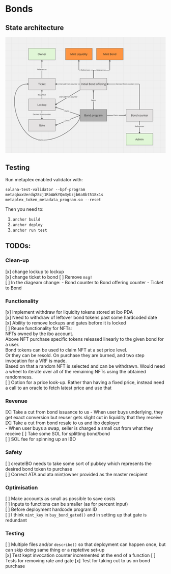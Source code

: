 
# Bonds


## State architecture

![image description](diagram.png)

## Testing

Run metaplex enabled validator with:

    solana-test-validator --bpf-program metaqbxxUerdq28cj1RbAWkYQm3ybzjb6a8bt518x1s metaplex_token_metadata_program.so --reset

Then  you need to:
1. `anchor build`
2. `anchor deploy`
3. `anchor run test`

## TODOs:

### Clean-up

[x] change lockup to lockup  
[x] change ticket to bond
[ ] Remove `msg!`  
[ ] In the diageam change:
    - Bond counter to Bond offering counter
    - Ticket to Bond

### Functionality

[x] Implement withdraw for liquidity tokens stored at ibo PDA  
[x] Need to withdraw of leftover bond tokens past some hardcoded date  
[x] Ability to remove lockups and gates before it is locked  
[ ] Reuse functionality for NFTs:   
    NFTs owned by the ibo account.   
    Above NFT purchase specific tokens released linearly to the given bond for a user.  
    Bond tokens can be used to claim NFT at a set price level.  
    Or they can be resold. On purchase they are burned, and two step invocation for a VRF is made.  
    Based on that a random NFT is selected and can be withdrawn. Would need a wheel to iterate over all of the remaining NFTs using the obtained randomness.  
[ ] Option for a price look-up. Rather than having a fixed price, instead need a call to an oracle to fetch   latest price and use that


### Revenue

[X] Take a cut from bond issuance to us 
    - When user buys underlying, they get exact conversion but reuser gets slight cut in liquidity that they receive
[X] Take a cut from bond resale to us and ibo deployer  
    - When user buys a swap, seller is charged a small cut from what they receive
[ ] Take some SOL for splitting bond/bond  
[ ] SOL fee for spinning up an IBO

### Safety

[ ] createIBO needs to take some sort of pubkey which represents the desired bond token to purchase  
[ ] Correct ATA and ata mint/owner provided as the master recipient

### Optimisation

[ ] Make accounts as small as possible to save costs  
[ ] Inputs to functions can be smaller (as for percent input)  
[ ] Before deployment hardcode program ID  
[ ] I think `mint_key` in `buy_bond_gated()` and in setting up that gate is redundant  

### Testing

[ ] Multiple files and/or `describe()` so that deployment can happen once, but can skip doing same thing or a reptetive set-up  
[x] Test kept invocation counter incremented at the end of a function
[ ] Tests for removing rate and gate
[x] Test for taking cut to us on bond purchase

